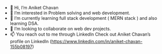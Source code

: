 - 👋 Hi, I’m Aniket Chavan
- 👀 I’m interested in Problem solving 
     and web development.
- 🌱 I’m currently learning full stack 
     development ( MERN stack ) and also learning DSA.
- 💞️ I’m looking to collaborate on web dev projects.
- 📫 You reach out to me through LinkedIn Check out Aniket Chavan’s profile on LinkedIn 
      (https://www.linkedin.com/in/aniket-chavan-155b08197)

<!---
chavananiket38/chavananiket38 is a ✨ special ✨ repository because its `README.md` (this file) appears on your GitHub profile.
You can click the Preview link to take a look at your changes.
--->
